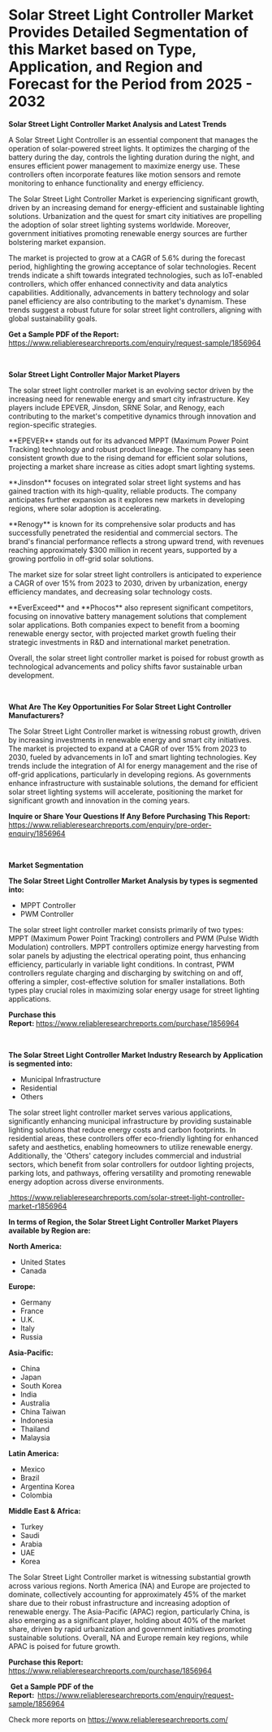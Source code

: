 <p><h1>Solar Street Light Controller Market Provides Detailed Segmentation of this Market based on Type, Application, and Region and Forecast for the Period from 2025 - 2032</h1></p><p><strong>Solar Street Light Controller Market Analysis and Latest Trends</strong></p>
<p><p>A Solar Street Light Controller is an essential component that manages the operation of solar-powered street lights. It optimizes the charging of the battery during the day, controls the lighting duration during the night, and ensures efficient power management to maximize energy use. These controllers often incorporate features like motion sensors and remote monitoring to enhance functionality and energy efficiency.</p><p>The Solar Street Light Controller Market is experiencing significant growth, driven by an increasing demand for energy-efficient and sustainable lighting solutions. Urbanization and the quest for smart city initiatives are propelling the adoption of solar street lighting systems worldwide. Moreover, government initiatives promoting renewable energy sources are further bolstering market expansion. </p><p>The market is projected to grow at a CAGR of 5.6% during the forecast period, highlighting the growing acceptance of solar technologies. Recent trends indicate a shift towards integrated technologies, such as IoT-enabled controllers, which offer enhanced connectivity and data analytics capabilities. Additionally, advancements in battery technology and solar panel efficiency are also contributing to the market's dynamism. These trends suggest a robust future for solar street light controllers, aligning with global sustainability goals.</p></p>
<p><strong>Get a Sample PDF of the Report:&nbsp;</strong> <a href="https://www.reliableresearchreports.com/enquiry/request-sample/1856964?utm_campaign=3355&utm_medium=2&utm_source=Github&utm_content=ia&utm_term=10042025&utm_id=solar-street-light-controller">https://www.reliableresearchreports.com/enquiry/request-sample/1856964</a></p>
<p>&nbsp;</p>
<p><strong>Solar Street Light Controller Major Market Players</strong></p>
<p><p>The solar street light controller market is an evolving sector driven by the increasing need for renewable energy and smart city infrastructure. Key players include EPEVER, Jinsdon, SRNE Solar, and Renogy, each contributing to the market's competitive dynamics through innovation and region-specific strategies.</p><p>**EPEVER** stands out for its advanced MPPT (Maximum Power Point Tracking) technology and robust product lineage. The company has seen consistent growth due to the rising demand for efficient solar solutions, projecting a market share increase as cities adopt smart lighting systems. </p><p>**Jinsdon** focuses on integrated solar street light systems and has gained traction with its high-quality, reliable products. The company anticipates further expansion as it explores new markets in developing regions, where solar adoption is accelerating.</p><p>**Renogy** is known for its comprehensive solar products and has successfully penetrated the residential and commercial sectors. The brand's financial performance reflects a strong upward trend, with revenues reaching approximately $300 million in recent years, supported by a growing portfolio in off-grid solar solutions.</p><p>The market size for solar street light controllers is anticipated to experience a CAGR of over 15% from 2023 to 2030, driven by urbanization, energy efficiency mandates, and decreasing solar technology costs. </p><p>**EverExceed** and **Phocos** also represent significant competitors, focusing on innovative battery management solutions that complement solar applications. Both companies expect to benefit from a booming renewable energy sector, with projected market growth fueling their strategic investments in R&D and international market penetration.</p><p>Overall, the solar street light controller market is poised for robust growth as technological advancements and policy shifts favor sustainable urban development.</p></p>
<p>&nbsp;</p>
<p><strong>What Are The Key Opportunities For Solar Street Light Controller Manufacturers?</strong></p>
<p><p>The Solar Street Light Controller market is witnessing robust growth, driven by increasing investments in renewable energy and smart city initiatives. The market is projected to expand at a CAGR of over 15% from 2023 to 2030, fueled by advancements in IoT and smart lighting technologies. Key trends include the integration of AI for energy management and the rise of off-grid applications, particularly in developing regions. As governments enhance infrastructure with sustainable solutions, the demand for efficient solar street lighting systems will accelerate, positioning the market for significant growth and innovation in the coming years.</p></p>
<p><strong>Inquire or Share Your Questions If Any Before Purchasing This Report:</strong> <a href="https://www.reliableresearchreports.com/enquiry/pre-order-enquiry/1856964?utm_campaign=3355&utm_medium=2&utm_source=Github&utm_content=ia&utm_term=10042025&utm_id=solar-street-light-controller">https://www.reliableresearchreports.com/enquiry/pre-order-enquiry/1856964</a></p>
<p>&nbsp;</p>
<p><strong>Market Segmentation</strong></p>
<p><strong>The Solar Street Light Controller Market Analysis by types is segmented into:</strong></p>
<p><ul><li>MPPT Controller</li><li>PWM Controller</li></ul></p>
<p><p>The solar street light controller market consists primarily of two types: MPPT (Maximum Power Point Tracking) controllers and PWM (Pulse Width Modulation) controllers. MPPT controllers optimize energy harvesting from solar panels by adjusting the electrical operating point, thus enhancing efficiency, particularly in variable light conditions. In contrast, PWM controllers regulate charging and discharging by switching on and off, offering a simpler, cost-effective solution for smaller installations. Both types play crucial roles in maximizing solar energy usage for street lighting applications.</p></p>
<p><strong>Purchase this Report:&nbsp;</strong><a href="https://www.reliableresearchreports.com/purchase/1856964?utm_campaign=3355&utm_medium=2&utm_source=Github&utm_content=ia&utm_term=10042025&utm_id=solar-street-light-controller">https://www.reliableresearchreports.com/purchase/1856964</a></p>
<p>&nbsp;</p>
<p><strong>The Solar Street Light Controller Market Industry Research by Application is segmented into:</strong></p>
<p><ul><li>Municipal Infrastructure</li><li>Residential</li><li>Others</li></ul></p>
<p><p>The solar street light controller market serves various applications, significantly enhancing municipal infrastructure by providing sustainable lighting solutions that reduce energy costs and carbon footprints. In residential areas, these controllers offer eco-friendly lighting for enhanced safety and aesthetics, enabling homeowners to utilize renewable energy. Additionally, the 'Others' category includes commercial and industrial sectors, which benefit from solar controllers for outdoor lighting projects, parking lots, and pathways, offering versatility and promoting renewable energy adoption across diverse environments.</p></p>
<p><a href="https://www.reliableresearchreports.com/solar-street-light-controller-market-r1856964?utm_campaign=3355&utm_medium=2&utm_source=Github&utm_content=ia&utm_term=10042025&utm_id=solar-street-light-controller">&nbsp;https://www.reliableresearchreports.com/solar-street-light-controller-market-r1856964</a></p>
<p><strong>In terms of Region, the Solar Street Light Controller Market Players available by Region are:</strong></p>
<p>
    <p> <strong> North America: </strong>
        <ul>
            <li>United States</li>
            <li>Canada</li>
        </ul>
        </p> 
    <p> <strong> Europe: </strong>
        <ul>
            <li>Germany</li>
            <li>France</li>
            <li>U.K.</li>
            <li>Italy</li>
            <li>Russia</li>
        </ul>
        </p> 
    <p> <strong> Asia-Pacific: </strong>
        <ul>
            <li>China</li>
            <li>Japan</li>
            <li>South Korea</li>
            <li>India</li>
            <li>Australia</li>
            <li>China Taiwan</li>
            <li>Indonesia</li>
            <li>Thailand</li>
            <li>Malaysia</li>
        </ul>
        </p> 
    <p> <strong> Latin America: </strong>
        <ul>
            <li>Mexico</li>
            <li>Brazil</li>
            <li>Argentina Korea</li>
            <li>Colombia</li>
        </ul>
        </p> 
    <p> <strong> Middle East & Africa: </strong>
        <ul>
            <li>Turkey</li>
            <li>Saudi</li>
            <li>Arabia</li>
            <li>UAE</li>
            <li>Korea</li>
        </ul>
    </p>
    </p>
<p><p>The Solar Street Light Controller market is witnessing substantial growth across various regions. North America (NA) and Europe are projected to dominate, collectively accounting for approximately 45% of the market share due to their robust infrastructure and increasing adoption of renewable energy. The Asia-Pacific (APAC) region, particularly China, is also emerging as a significant player, holding about 40% of the market share, driven by rapid urbanization and government initiatives promoting sustainable solutions. Overall, NA and Europe remain key regions, while APAC is poised for future growth.</p></p>
<p><strong>Purchase this Report: </strong><a href="https://www.reliableresearchreports.com/purchase/1856964?utm_campaign=3355&utm_medium=2&utm_source=Github&utm_content=ia&utm_term=10042025&utm_id=solar-street-light-controller">https://www.reliableresearchreports.com/purchase/1856964</a></p>
<p>&nbsp;<strong>Get a Sample PDF of the Report:&nbsp;&nbsp;</strong><a href="https://www.reliableresearchreports.com/enquiry/request-sample/1856964?utm_campaign=3355&utm_medium=2&utm_source=Github&utm_content=ia&utm_term=10042025&utm_id=solar-street-light-controller">https://www.reliableresearchreports.com/enquiry/request-sample/1856964</a></p>
<p><strong></strong></p>
<p>Check more reports on <a href="https://www.reliableresearchreports.com/?utm_campaign=3355&utm_medium=2&utm_source=Github&utm_content=ia&utm_term=10042025&utm_id=solar-street-light-controller">https://www.reliableresearchreports.com/</a></p>